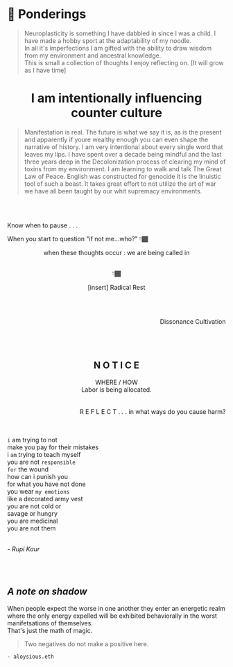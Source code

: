 # 🧠 Ponderings 
> Neuroplasticity is something I have dabbled in since I was a child. I have made a hobby sport at the adaptability of my noodle. <br>
> In all it's imperfections I am gifted with the ability to draw wisdom from my environment and ancestral knowledge. <br>
> This is small a collection of thoughts I enjoy reflecting on. [It will grow as I have time]

<h1 align="center">I am intentionally influencing counter culture</h1>

> Manifestation is real. The future is what we say it is, as is the present and apparently if youre wealthy enough you can even shape the narrative of history. I am very intentional about every single word that leaves my lips. I have spent over a decade being mindful and the last three years deep in the Decolonization process of clearing my mind of toxins from my environment. I am learning to walk and talk The Great Law of Peace. English was constructed for genocide it is the linuistic tool of such a beast. It takes great effort to not utilize the art of war we have all been taught by our whit supremacy environments. 

<br>
<br>

Know when to pause . . . 

When you start to question "if not me...who?" 👇🏾 <br>

<div align="center">when these thoughts occur : we are being called in <br><br>
 
 👇🏾
 
 [insert] Radical Rest</div> <br>
<br>
<div align="right">Dissonance Cultivation</div></br>

<br>
<br>

<h2 align="center">N O T I C E </h2>
<div align="center">
WHERE /  HOW <br>
Labor is being allocated. 
</div>

<br>
<br>

<div align="right">R E F L E C T . . . in what ways do you cause harm?</div>

<br>
<br>
 
`i` am trying to not<br>
make you pay for their mistakes<br>
i `am` trying to teach myself<br>
you are not `responsible`<br>
`for` the wound<br>
how can i punish you<br>
for what you have not done<br>
you wear `my emotions`<br>
like a decorated army vest<br>
you are not cold or<br>
savage or hungry<br>
you are medicinal<br>
you are not them<br>
<br>
  
*- Rupi Kaur*
 
<br>
<br>

## *A note on shadow*
When people expect the worse in one another they enter an energetic realm where the only energy expelled will be exhibited behaviorally in the worst manifetsations of themselves. <br>
That's just the math of magic. 
> Two negatives do not make a positive here.<br>

`- aloysious.eth`

<br>
<br>
